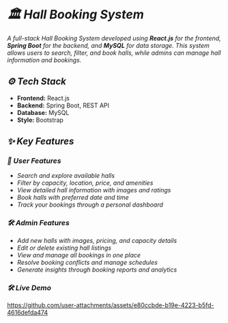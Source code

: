 # *🏛️ Hall Booking System*

*A full-stack Hall Booking System developed using **React.js** for the frontend, **Spring Boot** for the backend, and **MySQL** for data storage. This system allows users to search, filter, and book halls, while admins can manage hall information and bookings.*

## *⚙️ Tech Stack*
- **Frontend:** React.js
- **Backend:** Spring Boot, REST API
- **Database:** MySQL
- **Style:** Bootstrap 

## *✨ Key Features*

### *👤 User Features*
- *Search and explore available halls*
- *Filter by capacity, location, price, and amenities*
- *View detailed hall information with images and ratings*
- *Book halls with preferred date and time*
- *Track your bookings through a personal dashboard*

### *🛠️ Admin Features*
- *Add new halls with images, pricing, and capacity details*
- *Edit or delete existing hall listings*
- *View and manage all bookings in one place*
- *Resolve booking conflicts and manage schedules*
- *Generate insights through booking reports and analytics*

### *🛠️ Live Demo*

https://github.com/user-attachments/assets/e80ccbde-b19e-4223-b5fd-4616defda474


